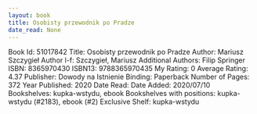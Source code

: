 ```yaml
---
layout: book
title: Osobisty przewodnik po Pradze
date_read: None
---
```


Book Id: 51017842
Title: Osobisty przewodnik po Pradze
Author: Mariusz Szczygieł
Author l-f: Szczygieł, Mariusz
Additional Authors: Filip Springer
ISBN: 8365970430
ISBN13: 9788365970435
My Rating: 0
Average Rating: 4.37
Publisher: Dowody na Istnienie
Binding: Paperback
Number of Pages: 372
Year Published: 2020
Date Read: 
Date Added: 2020/07/10
Bookshelves: kupka-wstydu, ebook
Bookshelves with positions: kupka-wstydu (#2183), ebook (#2)
Exclusive Shelf: kupka-wstydu

